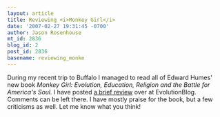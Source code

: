 ```yaml
---
layout: article
title: Reviewing <i>Monkey Girl</i>
date: '2007-02-27 19:31:45 -0700'
author: Jason Rosenhouse
mt_id: 2836
blog_id: 2
post_id: 2836
basename: reviewing_monke
---
```

During my recent trip to Buffalo I managed to read all of Edward Humes' new book <i>Monkey Girl: Evolution, Education, Religion and the Battle for America's Soul.</i>  I have posted <a href="http://scienceblogs.com/evolutionblog/2007/02/monkey_girl.php">a brief review</a> over at EvolutionBlog. Comments can be left there.  I have mostly praise for the book, but a few criticisms as well.  Let me know what you think!  
